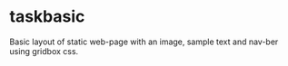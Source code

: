 # taskbasic
Basic layout of static web-page with an image, sample text and nav-ber using gridbox css.
